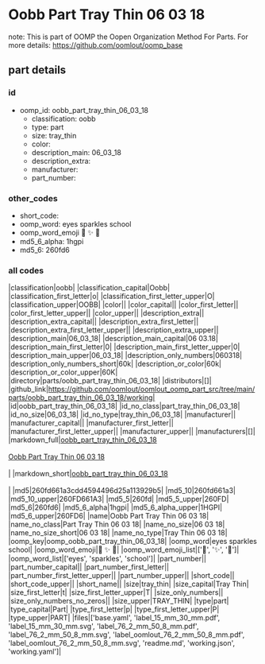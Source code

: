 # Oobb Part Tray Thin 06 03 18  

note: This is part of OOMP the Oopen Organization Method For Parts. For more details: https://github.com/oomlout/oomp_base

##  part details





### id
* oomp_id: oobb_part_tray_thin_06_03_18
  * classification: oobb
  * type: part
  * size: tray_thin
  * color: 
  * description_main: 06_03_18
  * description_extra: 
  * manufacturer: 
  * part_number: 

### other_codes
* short_code: 
* oomp_word: eyes sparkles school
* oomp_word_emoji :eyes: :sparkles: :school:
* md5_6_alpha: 1hgpi
* md5_6: 260fd6

### all codes 
|classification|oobb|
|classification_capital|Oobb|
|classification_first_letter|o|
|classification_first_letter_upper|O|
|classification_upper|OOBB|
|color||
|color_capital||
|color_first_letter||
|color_first_letter_upper||
|color_upper||
|description_extra||
|description_extra_capital||
|description_extra_first_letter||
|description_extra_first_letter_upper||
|description_extra_upper||
|description_main|06_03_18|
|description_main_capital|06 03.18|
|description_main_first_letter|0|
|description_main_first_letter_upper|0|
|description_main_upper|06_03_18|
|description_only_numbers|060318|
|description_only_numbers_short|60k|
|description_or_color|60k|
|description_or_color_upper|60K|
|directory|parts/oobb_part_tray_thin_06_03_18|
|distributors|[]|
|github_link|https://github.com/oomlout/oomlout_oomp_part_src/tree/main/parts/oobb_part_tray_thin_06_03_18/working|
|id|oobb_part_tray_thin_06_03_18|
|id_no_class|part_tray_thin_06_03_18|
|id_no_size|06_03_18|
|id_no_type|tray_thin_06_03_18|
|manufacturer||
|manufacturer_capital||
|manufacturer_first_letter||
|manufacturer_first_letter_upper||
|manufacturer_upper||
|manufacturers|[]|
|markdown_full|[oobb_part_tray_thin_06_03_18](https://github.com/oomlout/oomlout_oomp_part_src/tree/main/parts/oobb_part_tray_thin_06_03_18/working)<br>[](https://github.com/oomlout/oomlout_oomp_part_src/tree/main/parts/oobb_part_tray_thin_06_03_18/working)<br>[Oobb Part Tray Thin 06 03 18](https://github.com/oomlout/oomlout_oomp_part_src/tree/main/parts/oobb_part_tray_thin_06_03_18/working)<br><br>|
|markdown_short|[oobb_part_tray_thin_06_03_18](https://github.com/oomlout/oomlout_oomp_part_src/tree/main/parts/oobb_part_tray_thin_06_03_18/working)<br><br>|
|md5|260fd661a3cdd4594496d25a113929b5|
|md5_10|260fd661a3|
|md5_10_upper|260FD661A3|
|md5_5|260fd|
|md5_5_upper|260FD|
|md5_6|260fd6|
|md5_6_alpha|1hgpi|
|md5_6_alpha_upper|1HGPI|
|md5_6_upper|260FD6|
|name|Oobb Part Tray Thin 06 03 18|
|name_no_class|Part Tray Thin 06 03 18|
|name_no_size|06 03 18|
|name_no_size_short|06 03 18|
|name_no_type|Tray Thin 06 03 18|
|oomp_key|oomp_oobb_part_tray_thin_06_03_18|
|oomp_word|eyes sparkles school|
|oomp_word_emoji|:eyes: :sparkles: :school:|
|oomp_word_emoji_list|[':eyes:', ':sparkles:', ':school:']|
|oomp_word_list|['eyes', 'sparkles', 'school']|
|part_number||
|part_number_capital||
|part_number_first_letter||
|part_number_first_letter_upper||
|part_number_upper||
|short_code||
|short_code_upper||
|short_name||
|size|tray_thin|
|size_capital|Tray Thin|
|size_first_letter|t|
|size_first_letter_upper|T|
|size_only_numbers||
|size_only_numbers_no_zeros||
|size_upper|TRAY_THIN|
|type|part|
|type_capital|Part|
|type_first_letter|p|
|type_first_letter_upper|P|
|type_upper|PART|
|files|['base.yaml', 'label_15_mm_30_mm.pdf', 'label_15_mm_30_mm.svg', 'label_76_2_mm_50_8_mm.pdf', 'label_76_2_mm_50_8_mm.svg', 'label_oomlout_76_2_mm_50_8_mm.pdf', 'label_oomlout_76_2_mm_50_8_mm.svg', 'readme.md', 'working.json', 'working.yaml']|
